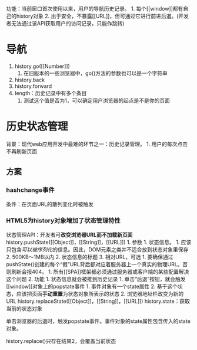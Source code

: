 功能：当前窗口首次使用以来，用户的导航历史记录。
	1. 每个[[window]]都有自己的history对象
	2. 出于安全，不暴露[[URL]]，但可通过它进行前进后退。(开发者无法通过该API获取用户的访问记录，只能作跳转)
# 导航
1. history.go([[Number]])
	1. 在旧版本的一些浏览器中，go()方法的参数也可以是一个字符串
2. history.back
3. history.forward
4. length：历史记录中有多个条目
	1. 测试这个值是否为1，可以确定用户浏览器的起点是不是你的页面
# 历史状态管理
背景：现代web应用开发中最难的环节之一：历史记录管理。
	1. 用户的每次点击不再刷新页面
## 方案
### hashchange事件
条件：在页面URL的散列变化时被触发

### HTML5为history对象增加了状态管理特性
状态管理API：开发者可**改变浏览器URL而不加载新页面** 
history.pushState([[Object]]，[[String]]，[[URL]])
	1. 参数
		1. 状态信息。
			1. 应该只包含*可以被序列化*的信息。因此，DOM元素之类并不适合放到状态对象里保存
			2. 500KB～1MB以内
		2. 状态信息的标题
		3. 相对URL，可选
			1. 要确保通过pushState()创建的每个“假”URL背后都对应着服务器上一个真实的物理URL。否则刷新会报404。
				1. 所有[[SPA]]框架都必须通过服务器或客户端的某些配置解决这个问题
	2. 功能
		1. 状态信息就会被推到历史记录
			1. 单击“后退”按钮，就会触发[[window]]对象上的popstate事件
				1. 事件对象有一个state属性
				2. 基于这个状态，应该把页面**手动重置**为状态对象所表示的状态
		2. 浏览器地址栏改变为新的URL
history.replaceState([[Object]]，[[String]]，[[URL]])
history.state：获取当前的状态对象

单击浏览器的后退时，触发popstate事件。事件对象的state属性包含传入的state对象。

history.replace()只存在结果2，会覆盖当前状态